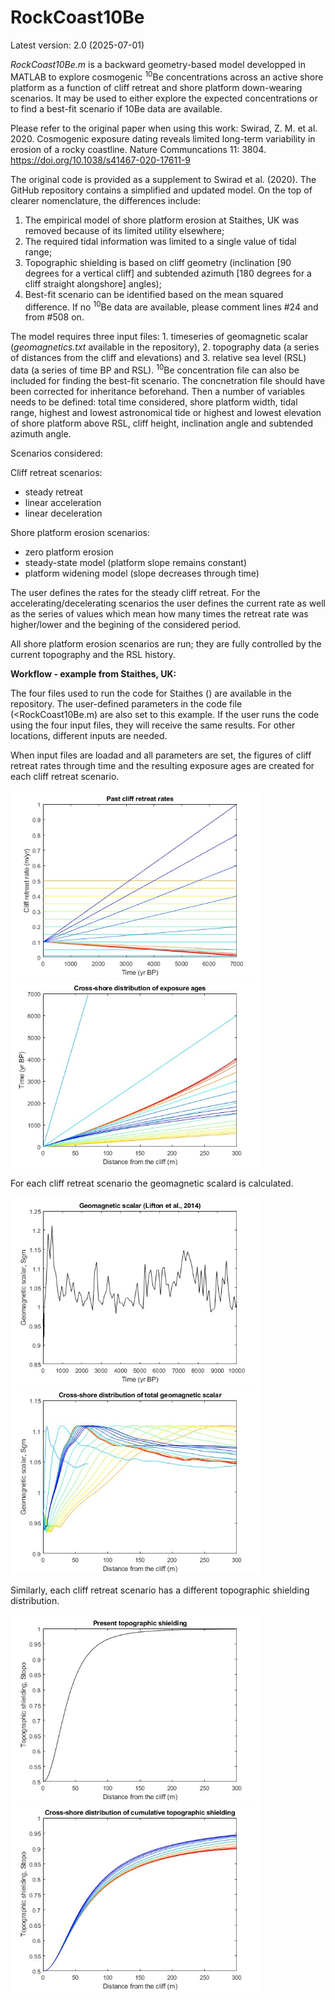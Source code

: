 # RockCoast10Be
Latest version: 2.0 (2025-07-01)

<em>RockCoast10Be.m</em> is a backward geometry-based model developped in MATLAB to explore cosmogenic <sup>10</sup>Be concentrations across an active shore platform as a function of cliff retreat and shore platform down-wearing scenarios. It may be used to either explore the expected concentrations or to find a best-fit scenario if 10Be data are available.

Please refer to the original paper when using this work: 
Swirad, Z. M. et al. 2020. Cosmogenic exposure dating reveals limited long-term variability in erosion of a rocky coastline. Nature Communcations  11: 3804. https://doi.org/10.1038/s41467-020-17611-9

The original code is provided as a supplement to Swirad et al. (2020). The GitHub repository contains a simplified and updated model. On the top of clearer nomenclature, the differences include:
1. The empirical model of shore platform erosion at Staithes, UK was removed because of its limited utility elsewhere;
2. The required tidal information was limited to a single value of tidal range;
3. Topographic shielding is based on cliff geometry (inclination [90 degrees for a vertical cliff] and subtended azimuth [180 degrees for a cliff straight alongshore] angles);
4. Best-fit scenario can be identified based on the mean squared difference. If no <sup>10</sup>Be data are available, please comment lines #24 and from #508 on.

The model requires three input files: 1. timeseries of geomagnetic scalar (<em>geomagnetics.txt</em> available in the repository), 2. topography data (a series of distances from the cliff and elevations) and 3. relative sea level (RSL) data (a series of time BP and RSL). <sup>10</sup>Be concentration file can also be included for finding the best-fit scenario. The concnetration file should have been corrected for inheritance beforehand. Then a number of variables needs to be defined: total time considered, shore platform width, tidal range, highest and lowest astronomical tide or highest and lowest elevation of shore platform above RSL, cliff height, inclination angle and subtended azimuth angle.

Scenarios considered:

Cliff retreat scenarios:
- steady retreat
- linear acceleration
- linear deceleration

Shore platform erosion scenarios:
- zero platform erosion
- steady-state model (platform slope remains constant)
- platform widening model (slope decreases through time)

The user defines the rates for the steady cliff retreat. For the accelerating/decelerating scenarios the user defines the current rate as well as the series of values which mean how many times the retreat rate was higher/lower and the begining of the considered period.

All shore platform erosion scenarios are run; they are fully controlled by the current topography and the RSL history.

<b>Workflow - example from Staithes, UK:</b>

The four files used to run the code for Staithes () are available in the repository. The user-defined parameters in the code file (<RockCoast10Be.m</em>) are also set to this example. If the user runs the code using the four input files, they will receive the same results. For other locations, different inputs are needed.

When input files are loadad and all parameters are set, the figures of cliff retreat rates through time and the resulting exposure ages are created for each cliff retreat scenario.

<img class="image" src="figs_staithes/1.jpg" height="300">
<img class="image" src="figs_staithes/2.jpg" height="300">

For each cliff retreat scenario the geomagnetic scalard is calculated.

<img class="image" src="figs_staithes/3.jpg" height="300">
<img class="image" src="figs_staithes/4.jpg" height="300">

Similarly, each cliff retreat scenario has a different topographic shielding distribution.

<img class="image" src="figs_staithes/5.jpg" height="300">
<img class="image" src="figs_staithes/6.jpg" height="300">
